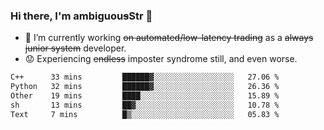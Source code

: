 ### Hi there, I'm ambiguou~~s~~Str 👋

<!--
**ambiguoustexture/ambiguoustexture** is a ✨ _special_ ✨ repository because its `README.md` (this file) appears on your GitHub profile.

Here are some ideas to get you started:
-->
- 🔭 I’m currently working ~~on automated/low-latency trading~~ as a ~~always junior system~~ developer.
- :worried: Experiencing ~~endless~~ imposter syndrome still, and even worse.

<!--START_SECTION:waka-->

```txt
C++      33 mins         ██████▓░░░░░░░░░░░░░░░░░░   27.06 %
Python   32 mins         ██████▓░░░░░░░░░░░░░░░░░░   26.36 %
Other    19 mins         ████░░░░░░░░░░░░░░░░░░░░░   15.89 %
sh       13 mins         ██▓░░░░░░░░░░░░░░░░░░░░░░   10.78 %
Text     7 mins          █▒░░░░░░░░░░░░░░░░░░░░░░░   05.83 %
```

<!--END_SECTION:waka-->
